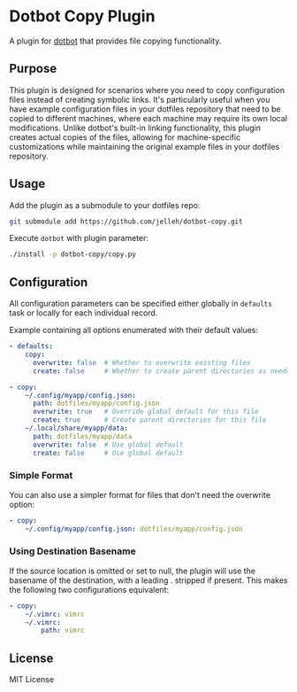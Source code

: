 # Dotbot Copy Plugin

A plugin for [dotbot](https://github.com/anishathalye/dotbot) that provides file copying functionality.

## Purpose

This plugin is designed for scenarios where you need to copy configuration files instead of creating symbolic links. It's particularly useful when you have example configuration files in your dotfiles repository that need to be copied to different machines, where each machine may require its own local modifications. Unlike dotbot's built-in linking functionality, this plugin creates actual copies of the files, allowing for machine-specific customizations while maintaining the original example files in your dotfiles repository.

## Usage

Add the plugin as a submodule to your dotfiles repo:

```bash
git submodule add https://github.com/jelleh/dotbot-copy.git
```

Execute `dotbot` with plugin parameter:

```bash
./install -p dotbot-copy/copy.py
```

## Configuration

All configuration parameters can be specified either globally in `defaults` task or locally for each individual record.

Example containing all options enumerated with their default values:

```yaml
- defaults:
    copy:
      overwrite: false  # Whether to overwrite existing files
      create: false     # Whether to create parent directories as needed

- copy:
    ~/.config/myapp/config.json:
      path: dotfiles/myapp/config.json
      overwrite: true   # Override global default for this file
      create: true      # Create parent directories for this file
    ~/.local/share/myapp/data:
      path: dotfiles/myapp/data
      overwrite: false  # Use global default
      create: false     # Use global default
```

### Simple Format
You can also use a simpler format for files that don't need the overwrite option:

```yaml
- copy:
    ~/.config/myapp/config.json: dotfiles/myapp/config.json
```

### Using Destination Basename
If the source location is omitted or set to null, the plugin will use the basename of the destination, with a leading . stripped if present. This makes the following two configurations equivalent:

```yaml
- copy:
    ~/.vimrc: vimrc
    ~/.vimrc:
        path: vimrc
```

## License

MIT License 